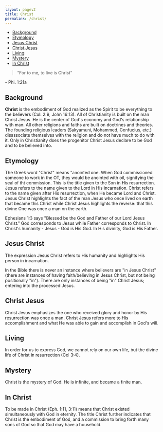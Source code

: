 ```yaml
---
layout: pagev2
title: Christ
permalink: /christ/
---
```

- [Background](#background)
- [Etymology](#etymology)
- [Jesus Christ](#jesus-christ)
- [Christ Jesus](#christ-jesus)
- [Living](#living)
- [Mystery](#mystery)
- [In Christ](#in-christ)

>"For to me, to live is Christ"

\- Phi. 1:21a

## Background

**Christ** is the embodiment of God realized as the Spirit to be everything to the believers (Col. 2:9; John 16:13). All of Christianity is built on the man Christ Jesus. He is the center of God's economy and God's relationship with man. All other religions and faiths are built on doctrines and theories. The founding religious leaders (Sakyamuni, Mohammed, Confucius, etc.) disassociate themselves with the religion and do not have much to do with it. Only in Christianity does the progenitor Christ Jesus declare to be God and to be believed into.

## Etymology

The Greek word "Christ" means "anointed one. When God commissioned someone to work in the OT, they would be anointed with oil, signifying the seal of tht commission. This is the title given to the Son in His resurrection. Jesus refers to the name given to the Lord in His incarnation. Christ refers to the name given after His resurrection, when He became Lord and Christ. Jesus Christ highlights the fact of the man Jesus who once lived on earth that became this Christ while Christ Jesus highlights the reverse: that this divine One was once a man on the earth.

Ephesians 1:3 says "Blessed be the God and Father of our Lord Jesus Christ." God corresponds to Jesus while Father corresponds to Christ. In Christ's humanity - Jesus - God is His God. In His divinity, God is His Father. 

## Jesus Christ

The expression Jesus Christ refers to His humanity and highlights His person in incarnation.

In the Bible there is never an instance where believers are "in Jesus Christ" (there are instances of having faith/believing in Jesus Christ, but not being positionally "in"). There are only instances of being "in" Christ Jesus; entering into the processed Jesus.

## Christ Jesus

Christ Jesus emphasizes the one who received glory and honor by His resurrection was once a man. Christ Jesus refers more to His accomplishment and what He was able to gain and accomplish in God's will. 

## Living

In order for us to express God, we cannot rely on our own life, but the divine life of Christ in resurrection (Col 3:4).

## Mystery 

Christ is the mystery of God. He is infinite, and became a finite man.

## In Christ

To be made in Christ (Eph. 1:11, 3:11) means that Christ existed simultaneously with God in eternity. The title Christ further indicates that Christ is the embodiment of God, and a commission to bring forth many sons of God so that God may have a household.